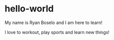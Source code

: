 # hello-world
My name is Ryan Boselo and I am here to learn!

I love to workout, play sports and learn new things!
